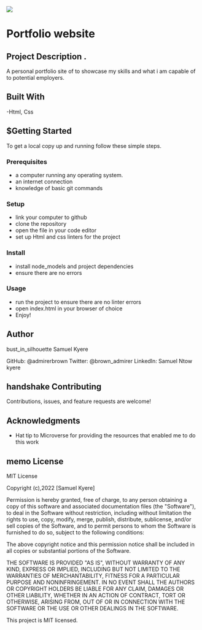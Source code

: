 ![](https://img.shields.io/badge/Microverse-blueviolet)

# Portfolio website

## Project Description .

A personal portfolio site of to showcase my skills and what i am capable of to potential employers.

## Built With

-Html, Css

## $Getting Started

To get a local copy up and running follow these simple steps.

### Prerequisites

- a computer running any operating system.
- an internet connection
- knowledge of basic git commands

### Setup

- link your computer to github
- clone the repository
- open the file in your code editor
- set up Html and css linters for the project

### Install

- install node_models and project dependencies
- ensure there are no errors

### Usage

- run the project to ensure there are no linter errors
- open index.html in your browser of choice
- Enjoy!

## Author

bust_in_silhouette Samuel Kyere

GitHub: @admirerbrown
Twitter: @brown_admirer
LinkedIn: Samuel Ntow kyere

## handshake Contributing

Contributions, issues, and feature requests are welcome!

## Acknowledgments

- Hat tip to Microverse for providing the resources that enabled me to do this work

## memo License

MIT License

Copyright (c),2022 [Samuel Kyere]

Permission is hereby granted, free of charge, to any person obtaining a copy of this software and associated documentation files (the "Software"), to deal in the Software without restriction, including without limitation the rights to use, copy, modify, merge, publish, distribute, sublicense, and/or sell copies of the Software, and to permit persons to whom the Software is furnished to do so, subject to the following conditions:

The above copyright notice and this permission notice shall be included in all copies or substantial portions of the Software.

THE SOFTWARE IS PROVIDED "AS IS", WITHOUT WARRANTY OF ANY KIND, EXPRESS OR IMPLIED, INCLUDING BUT NOT LIMITED TO THE WARRANTIES OF MERCHANTABILITY, FITNESS FOR A PARTICULAR PURPOSE AND NONINFRINGEMENT. IN NO EVENT SHALL THE AUTHORS OR COPYRIGHT HOLDERS BE LIABLE FOR ANY CLAIM, DAMAGES OR OTHER LIABILITY, WHETHER IN AN ACTION OF CONTRACT, TORT OR OTHERWISE, ARISING FROM, OUT OF OR IN CONNECTION WITH THE SOFTWARE OR THE USE OR OTHER DEALINGS IN THE SOFTWARE.

This project is MIT licensed.
